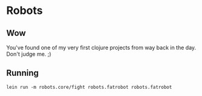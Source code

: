 # Robots

## Wow

You've found one of my very first clojure projects from way back in
the day. Don't judge me. ;)

## Running

    lein run -m robots.core/fight robots.fatrobot robots.fatrobot
